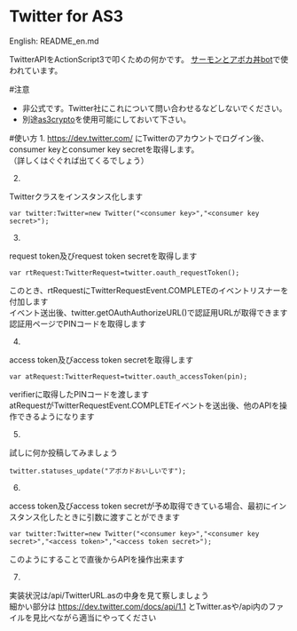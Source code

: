 Twitter for AS3
===============
English: README_en.md

TwitterAPIをActionScript3で叩くための何かです。
[サーモンとアボカ丼bot](https://twitter.com/salmon_avocadon)で使われています。

#注意
* 非公式です。Twitter社にこれについて問い合わせるなどしないでください。
* 別途[as3crypto](http://code.google.com/p/as3crypto/)を使用可能にしておいて下さい。

#使い方
1.
https://dev.twitter.com/ にTwitterのアカウントでログイン後、consumer keyとconsumer key secretを取得します。  
（詳しくはぐぐれば出てくるでしょう）

2.
Twitterクラスをインスタンス化します

    var twitter:Twitter=new Twitter("<consumer key>","<consumer key secret>");

3.
request token及びrequest token secretを取得します

    var rtRequest:TwitterRequest=twitter.oauth_requestToken();

このとき、rtRequestにTwitterRequestEvent.COMPLETEのイベントリスナーを付加します  
イベント送出後、twitter.getOAuthAuthorizeURL()で認証用URLが取得できます  
認証用ページでPINコードを取得します

4.
access token及びaccess token secretを取得します

    var atRequest:TwitterRequest=twitter.oauth_accessToken(pin);

verifierに取得したPINコードを渡します  
atRequestがTwitterRequestEvent.COMPLETEイベントを送出後、他のAPIを操作できるようになります

5.
試しに何か投稿してみましょう
  
    twitter.statuses_update("アボカドおいしいです");

6.
access token及びaccess token secretが予め取得できている場合、最初にインスタンス化したときに引数に渡すことができます
  
    var twitter:Twitter=new Twitter("<consumer key>","<consumer key secret>","<access token>","<access token secret>");

このようにすることで直後からAPIを操作出来ます

7.
実装状況は/api/TwitterURL.asの中身を見て察しましょう  
細かい部分は https://dev.twitter.com/docs/api/1.1 とTwitter.asや/api内のファイルを見比べながら適当にやってください
